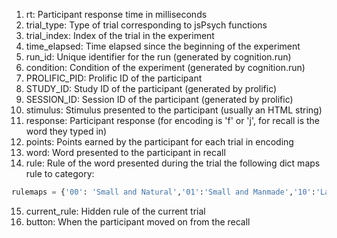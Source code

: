 1. rt: Participant response time in milliseconds
2. trial_type: Type of trial corresponding to jsPsych functions
3. trial_index: Index of the trial in the experiment
4. time_elapsed: Time elapsed since the beginning of the experiment
5. run_id: Unique identifier for the run (generated by cognition.run)
6. condition: Condition of the experiment (generated by cognition.run)
7. PROLIFIC_PID: Prolific ID of the participant
8. STUDY_ID: Study ID of the participant (generated by prolific)
9. SESSION_ID: Session ID of the participant (generated by prolific)
10. stimulus: Stimulus presented to the participant (usually an HTML string)
11. response: Participant response (for encoding is 'f' or 'j', for recall is the word they typed in)
12. points: Points earned by the participant for each trial in encoding
13. word: Word presented to the participant in recall
14. rule: Rule of the word presented during the trial the following dict maps rule to category:
```python
rulemaps = {'00': 'Small and Natural','01':'Small and Manmade','10':'Large and Natural','11':'Large and Manmade'} 
```
15. current_rule: Hidden rule of the current trial
16. button: When the participant moved on from the recall
